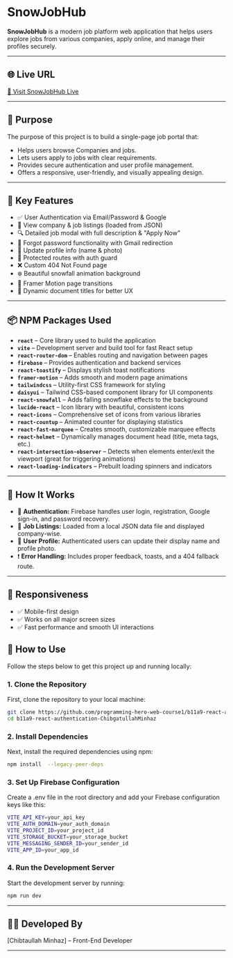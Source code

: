 # SnowJobHub

**SnowJobHub** is a modern job platform web application that helps users explore jobs from various companies, apply online, and manage their profiles securely.

---

## 🌐 Live URL

[🔗 Visit SnowJobHub Live](https://snowjobhub.web.app/)

---

## 🎯 Purpose

The purpose of this project is to build a single-page job portal that:

- Helps users browse Companies and jobs.
- Lets users apply to jobs with clear requirements.
- Provides secure authentication and user profile management.
- Offers a responsive, user-friendly, and visually appealing design.

---

## 🔑 Key Features

- ✅ User Authentication via Email/Password & Google
- 🏢 View company & job listings (loaded from JSON)
- 🔍 Detailed job modal with full description & "Apply Now"
- 🔄 Forgot password functionality with Gmail redirection
- 👤 Update profile info (name & photo)
- 🔐 Protected routes with auth guard
- ❌ Custom 404 Not Found page
- ❄️ Beautiful snowfall animation background
- 💫 Framer Motion page transitions
- 🧠 Dynamic document titles for better UX

---

## 📦 NPM Packages Used

- **`react`** – Core library used to build the application
- **`vite`** – Development server and build tool for fast React setup
- **`react-router-dom`** – Enables routing and navigation between pages
- **`firebase`** – Provides authentication and backend services
- **`react-toastify`** – Displays stylish toast notifications
- **`framer-motion`** – Adds smooth and modern page animations
- **`tailwindcss`** – Utility-first CSS framework for styling
- **`daisyui`** – Tailwind CSS-based component library for UI components
- **`react-snowfall`** – Adds falling snowflake effects to the background
- **`lucide-react`** – Icon library with beautiful, consistent icons
- **`react-icons`** – Comprehensive set of icons from various libraries
- **`react-countup`** – Animated counter for displaying statistics
- **`react-fast-marquee`** – Creates smooth, customizable marquee effects
- **`react-helmet`** – Dynamically manages document head (title, meta tags, etc.)
- **`react-intersection-observer`** – Detects when elements enter/exit the viewport (great for triggering animations)
- **`react-loading-indicators`** – Prebuilt loading spinners and indicators

---

## 🧠 How It Works

- 🔑 **Authentication:** Firebase handles user login, registration, Google sign-in, and password recovery.
- 📄 **Job Listings:** Loaded from a local JSON data file and displayed company-wise.
- 🧑 **User Profile:** Authenticated users can update their display name and profile photo.
- ❗ **Error Handling:** Includes proper feedback, toasts, and a 404 fallback route.

---

## 📱 Responsiveness

- ✅ Mobile-first design
- ✅ Works on all major screen sizes
- ✅ Fast performance and smooth UI interactions

## 🚀 How to Use

Follow the steps below to get this project up and running locally:

### 1. Clone the Repository

First, clone the repository to your local machine:

```bash
git clone https://github.com/programming-hero-web-course1/b11a9-react-authentication-ChibgatullahMinhaz.git
cd b11a9-react-authentication-ChibgatullahMinhaz
```

### 2. Install Dependencies

Next, install the required dependencies using npm:
```bash
npm install  --legacy-peer-deps
```
 ### 3. Set Up Firebase Configuration
Create a .env file in the root directory and add your Firebase configuration keys like this:
 
```bash
VITE_API_KEY=your_api_key
VITE_AUTH_DOMAIN=your_auth_domain
VITE_PROJECT_ID=your_project_id
VITE_STORAGE_BUCKET=your_storage_bucket
VITE_MESSAGING_SENDER_ID=your_sender_id
VITE_APP_ID=your_app_id

```
### 4. Run the Development Server
Start the development server by running:
```bash
npm run dev

```



---

## 👨‍💻 Developed By

[Chibtaullah Minhaz] – Front-End Developer

---
